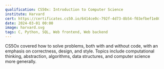 ```yaml
---
qualification: CS50x: Introduction to Computer Science
institute: Harvard
cert: https://certificates.cs50.io/6414ce0c-792f-4d73-8b54-f03efbef1e80.pdf?size=letter
date: 2024-03-01 00:00
image: harvard.svg
tags: C, Python, SQL, Web frontend, Web backend
---
```


CS5Ox covered how to solve problems, both with and without code, with an emphasis on correctness, design, and style. Topics include computational thinking, abstraction, algorithms, data structures, and computer science more generally.

